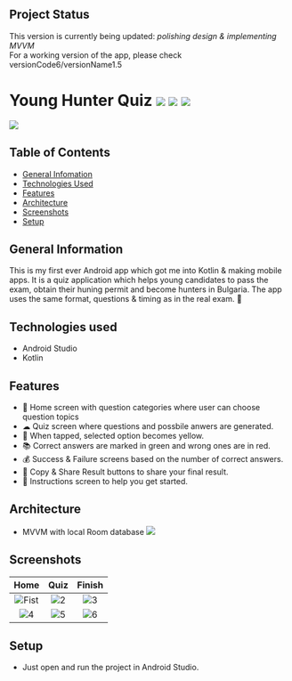 ## Project Status
This version is currently being updated: _polishing design & implementing MVVM_ <br>
For a working version of the app, please check versionCode6/versionName1.5

# Young Hunter Quiz ![](https://img.shields.io/static/v1?style=plastic&label=Language&labelColor=212121&message=Kotlin&color=9719ff) ![](https://img.shields.io/static/v1?style=plastic&label=Technology&labelColor=212121&message=Android&color=#a4c639) ![](https://img.shields.io/static/v1?style=plastic&label=Layout&labelColor=212121&message=XML&color=ff0068)

![](https://i.ibb.co/hRNC20L/2.jpg)
<br>



## Table of Contents
* [General Infomation](#general-information)
* [Technologies Used](#technologies-used)
* [Features](#features)
* [Architecture](#architecture)
* [Screenshots](#screenshots)
* [Setup](#setup)

## General Information 

This is my first ever Android app which got me into Kotlin & making mobile apps. It is a quiz application which helps young candidates to pass the exam, obtain their huning permit and become hunters in Bulgaria. The app uses the same format, questions & timing as in the real exam. 💪

## Technologies used
- Android Studio
- Kotlin

## Features
- 👤 Home screen with question categories where user can choose question topics
- ☁ Quiz screen where questions and possbile anwers are generated. 
- 🌟 When tapped, selected option becomes yellow.
- 📚 Correct answers are marked in green and wrong ones are in red. 
- 💰 Success & Failure screens based on the number of correct answers.
- 📍 Copy & Share Result buttons to share your final result.
- 🤩 Instructions screen to help you get started.

## Architecture
- MVVM with local Room database
![](https://i.ibb.co/D5LXKvP/architecture-mvvm.png)

## Screenshots
| Home | Quiz |  Finish |
|:-:|:-:|:-:|
| ![Fist](https://play-lh.googleusercontent.com/huhC0jHfLoQBSlgBuRR2vszGGmjqUzPnLheDmeW3Kq7THXuRYvb0LbJLpJ1Wh9YUGWA=w758-h664-rw) | ![2](https://play-lh.googleusercontent.com/y5sh9uRkmzvK-yGp_VjQnGh924klezU9o9YvyOyMQC0W2al37PIkfBpfoZPpZkVKtuph=w758-h664-rw) | ![3](https://play-lh.googleusercontent.com/qom05GM0GdNp4jFsdjORj3J9LwiIj3uRkUZpyqUR8njOYJDU5i-pmcZaTdktpfdLZlE=w758-h664-rw) |
| ![4](https://play-lh.googleusercontent.com/qZWEynjlyC5Kdo9B53TKO7_fOUm5rRGxacJa9ERdAd1_npBLhtUZglI_9_3ta9sGQ6KL=w758-h664-rw) | ![5](https://play-lh.googleusercontent.com/AFw1T7fY77MFwVN2nAqLMM1aSbiKs2SLmbDJ030uUVEJg850E0gyie-jANDV1fizSnA=w758-h664-rw) | ![6](https://play-lh.googleusercontent.com/m_DGBjJ1SxhrKqSqbMEAjQ4NlTNN1o7MObGpGXwkmJ1j8Iepb8ZIGffxNTJWh3VfhgE=w758-h664-rw) |

## Setup

* Just open and run the project in Android Studio.
